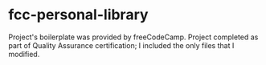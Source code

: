 # fcc-personal-library
Project's boilerplate was provided by freeCodeCamp. Project completed as part of Quality Assurance certification; I included the only files that I modified.
